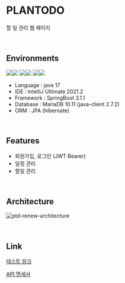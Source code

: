 # PLANTODO
할 일 관리 웹 페이지

<br>

## Environments

<img src="https://img.shields.io/badge/Java-007396?style=for-the-badge&logo=OpenJDK&logoColor=white"/><img src="https://img.shields.io/badge/springboot-6DB33F?style=for-the-badge&logo=springboot&logoColor=white">
<img src="https://img.shields.io/badge/intellijidea-000000?style=for-the-badge&logo=intellijidea&logoColor=white"><img src="https://img.shields.io/badge/swagger-85EA2D?style=for-the-badge&logo=swagger&logoColor=white">
<img src="https://img.shields.io/badge/hibernate-59666C?style=for-the-badge&logo=hibernate&logoColor=white"><img src="https://img.shields.io/badge/mariadb-003545?style=for-the-badge&logo=mariadb&logoColor=white">

- Language : java 17
- IDE : IntelliJ Ultimate 2021.2
- Framework : SpringBoot 3.1.1 
- Database : MariaDB 10.11 (java-client 2.7.2)
- ORM : JPA (hibernate)

<br>

## Features
- 회원가입, 로그인 (JWT Bearer)
- 일정 관리
- 할일 관리

<br>

## Architecture
![ptd-renew-architecture](https://github.com/yeonleaf/plantodo-renew/assets/91470133/247b931e-94c5-4e18-ab13-00fb17f79ca7)

<br>

## Link
[테스트 링크](https://plantodo.site/swagger-ui/index.html)

[API 명세서](https://documenter.getpostman.com/view/16796529/2s9Y5SWRLp)
